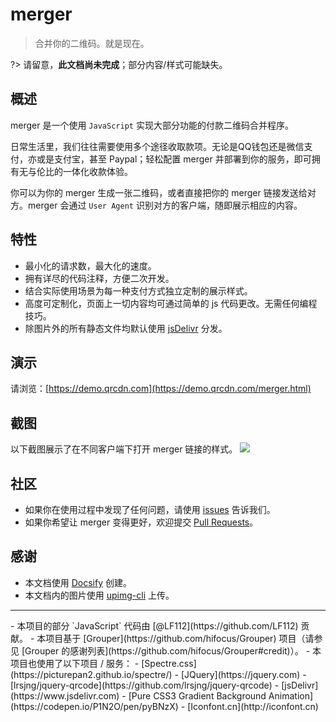 # merger
> 合并你的二维码。就是现在。

?> 请留意，**此文档尚未完成**；部分内容/样式可能缺失。

## 概述
merger 是一个使用 `JavaScript` 实现大部分功能的付款二维码合并程序。

日常生活里，我们往往需要使用多个途径收取款项。无论是QQ钱包还是微信支付，亦或是支付宝，甚至 Paypal；轻松配置 merger 并部署到你的服务，即可拥有无与伦比的一体化收款体验。

你可以为你的 merger 生成一张二维码，或者直接把你的 merger 链接发送给对方。merger 会通过 `User Agent` 识别对方的客户端，随即展示相应的内容。

## 特性
- 最小化的请求数，最大化的速度。
- 拥有详尽的代码注释，方便二次开发。
- 结合实际使用场景为每一种支付方式独立定制的展示样式。
- 高度可定制化，页面上一切内容均可通过简单的 js 代码更改。无需任何编程技巧。
- 除图片外的所有静态文件均默认使用 [jsDelivr](https://www.jsdelivr.com) 分发。

## 演示
请浏览：[https://demo.qrcdn.com](https://demo.qrcdn.com/merger.html)

## 截图
以下截图展示了在不同客户端下打开 merger 链接的样式。
![](https://ae01.alicdn.com/kf/UTB8hFq3KlahduJk43Jaq6zM8FXaR.jpg)

## 社区
- 如果你在使用过程中发现了任何问题，请使用 [issues](https://github.com/hifocus/Merger/issues) 告诉我们。
- 如果你希望让 merger 变得更好，欢迎提交 [Pull Requests](https://github.com/hifocus/Merger/pulls)。

## 感谢
- 本文档使用 [Docsify](https://docsify.js.org) 创建。
- 本文档内的图片使用 [upimg-cli](https://github.com/metowolf/upimg-cli) 上传。
<hr>
- 本项目的部分 `JavaScript` 代码由 [@LF112](https://github.com/LF112) 贡献。
- 本项目基于 [Grouper](https://github.com/hifocus/Grouper) 项目（请参见 [Grouper 的感谢列表](https://github.com/hifocus/Grouper#credit)）。
- 本项目也使用了以下项目 / 服务：
  - [Spectre.css](https://picturepan2.github.io/spectre/)
  - [JQuery](https://jquery.com)
  - [lrsjng/jquery-qrcode](https://github.com/lrsjng/jquery-qrcode)
  - [jsDelivr](https://www.jsdelivr.com)
  - [Pure CSS3 Gradient Background Animation](https://codepen.io/P1N2O/pen/pyBNzX)
  - [Iconfont.cn](http://iconfont.cn)